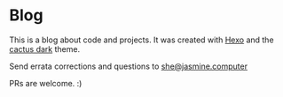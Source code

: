# Blog

This is a blog about code and projects.
It was created with [Hexo](https://hexo.io/) and the [cactus dark](https://github.com/probberechts/cactus-dark) theme.

Send errata corrections and questions to she@jasmine.computer

PRs are welcome. :)
